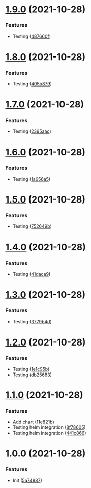 # [1.9.0](https://github.com/NoUseFreak/pipeline-poc/compare/v1.8.0...v1.9.0) (2021-10-28)


### Features

* Testing ([487660f](https://github.com/NoUseFreak/pipeline-poc/commit/487660f6bde0a176db4f398e447def93e090f7c2))

# [1.8.0](https://github.com/NoUseFreak/pipeline-poc/compare/v1.7.0...v1.8.0) (2021-10-28)


### Features

* Testing ([405b879](https://github.com/NoUseFreak/pipeline-poc/commit/405b879c7fe0941fe175ac9b0f73b66e147bc506))

# [1.7.0](https://github.com/NoUseFreak/pipeline-poc/compare/v1.6.0...v1.7.0) (2021-10-28)


### Features

* Testing ([2395aac](https://github.com/NoUseFreak/pipeline-poc/commit/2395aac4cc1fc7ad78699aa6a2f433dc52c593db))

# [1.6.0](https://github.com/NoUseFreak/pipeline-poc/compare/v1.5.0...v1.6.0) (2021-10-28)


### Features

* Testing ([1a656a5](https://github.com/NoUseFreak/pipeline-poc/commit/1a656a5c3935b8e899fa03be0be0fc539557167f))

# [1.5.0](https://github.com/NoUseFreak/pipeline-poc/compare/v1.4.0...v1.5.0) (2021-10-28)


### Features

* Testing ([752649b](https://github.com/NoUseFreak/pipeline-poc/commit/752649b2484dcc56a4282e3bba3c27e07e44209d))

# [1.4.0](https://github.com/NoUseFreak/pipeline-poc/compare/v1.3.0...v1.4.0) (2021-10-28)


### Features

* Testing ([41daca9](https://github.com/NoUseFreak/pipeline-poc/commit/41daca91150c7388ee644c30348af7e4bf77f601))

# [1.3.0](https://github.com/NoUseFreak/pipeline-poc/compare/v1.2.0...v1.3.0) (2021-10-28)


### Features

* Testing ([3779b4d](https://github.com/NoUseFreak/pipeline-poc/commit/3779b4dda8ac072763059ee9dc7df984a369c2cd))

# [1.2.0](https://github.com/NoUseFreak/pipeline-poc/compare/v1.1.0...v1.2.0) (2021-10-28)


### Features

* Testing ([1e1c95b](https://github.com/NoUseFreak/pipeline-poc/commit/1e1c95b494664e2632026f9ff9419c16dfabcc2a))
* Testing ([db25683](https://github.com/NoUseFreak/pipeline-poc/commit/db256837244addc2921afaddfb9311da9fce06af))

# [1.1.0](https://github.com/NoUseFreak/pipeline-poc/compare/v1.0.0...v1.1.0) (2021-10-28)


### Features

* Add chart ([11e821b](https://github.com/NoUseFreak/pipeline-poc/commit/11e821bd4566efa99230e7fdc7b9fc87b78085fd))
* Testing helm integration ([8f78605](https://github.com/NoUseFreak/pipeline-poc/commit/8f786053c68b118541fe6bbe6643e1d5f0ae7eea))
* Testing helm integration ([441c866](https://github.com/NoUseFreak/pipeline-poc/commit/441c866c08e964cceb336d84ecb68a6cd94bcbef))

# 1.0.0 (2021-10-28)


### Features

* Init ([5a74887](https://github.com/NoUseFreak/pipeline-poc/commit/5a74887f9181508ae4f8b67fb16dabc5ab591e2f))
